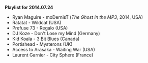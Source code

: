 **Playlist for 2014.07.24**

* Ryan Maguire - moDernisT (_The Ghost in the MP3_, 2014, USA)
* Ratatat - Wildcat (USA)
* Prefuse 73 - Regalo (USA)
* DJ Koze - Don't Lose my Mind (Germany)
* Kid Koala - 3 Bit Blues (Canada)
* Portishead - Mysterons (UK)
* Access to Arasaka - Waiting War (USA)
* Laurent Garnier - City Sphere (France)
